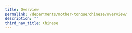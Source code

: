 ```yaml
---
title: Overview
permalink: /departments/mother-tongue/chinese/overview/
description: ""
third_nav_title: Chinese
---
```

